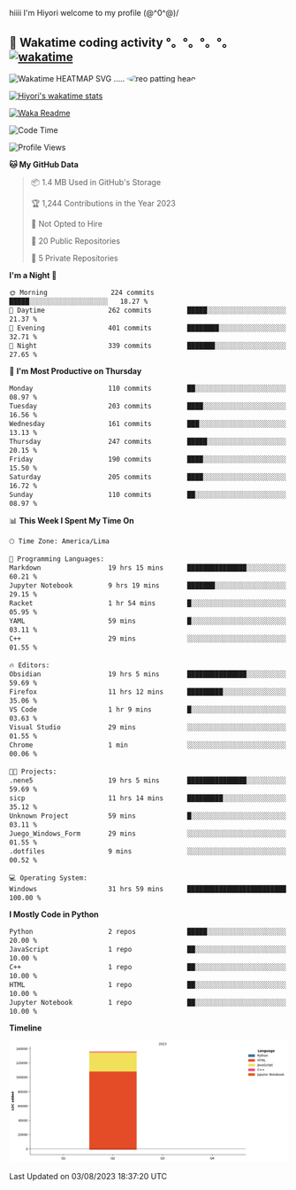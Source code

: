 hiiii I'm Hiyori welcome to my profile \(@^0^@)/

## 🦄 Wakatime coding activity °。°。°。°。[![wakatime](https://wakatime.com/badge/user/49dba2c5-26e1-43a7-9d07-e0f8613d1227.svg)](https://wakatime.com/@49dba2c5-26e1-43a7-9d07-e0f8613d1227) 
<img src="https://wakatime.com/share/@ziajoriii7/ef87015d-57e0-4afb-bb56-1a99a24ea312.svg" width="600" alt="Wakatime HEATMAP SVG"/> ..... <img src="https://i.postimg.cc/RFM2CQFY/reo-patting.webp" alt="reo patting head" width="200" style="border-radius: 50%;">

 [![Hiyori's wakatime stats](https://github-readme-stats.vercel.app/api/wakatime?username=ziajoriii7&theme=buefy&range=last_year&is_including_today=true)](https://github.com/anuraghazra/github-readme-stats)
 

[![Waka Readme](https://github.com/hiyorijl/hiyorijl/actions/workflows/Waka%20Readme.yml/badge.svg)](https://github.com/hiyorijl/hiyorijl/actions/workflows/Waka%20Readme.yml)

<!--START_SECTION:waka-->
![Code Time](http://img.shields.io/badge/Code%20Time-261%20hrs%209%20mins-blue)

![Profile Views](http://img.shields.io/badge/Profile%20Views-1-blue)

**🐱 My GitHub Data** 

> 📦 1.4 MB Used in GitHub's Storage 
 > 
> 🏆 1,244 Contributions in the Year 2023
 > 
> 🚫 Not Opted to Hire
 > 
> 📜 20 Public Repositories 
 > 
> 🔑 5 Private Repositories 
 > 
**I'm a Night 🦉** 

```text
🌞 Morning                224 commits         █████░░░░░░░░░░░░░░░░░░░░   18.27 % 
🌆 Daytime                262 commits         █████░░░░░░░░░░░░░░░░░░░░   21.37 % 
🌃 Evening                401 commits         ████████░░░░░░░░░░░░░░░░░   32.71 % 
🌙 Night                  339 commits         ███████░░░░░░░░░░░░░░░░░░   27.65 % 
```
📅 **I'm Most Productive on Thursday** 

```text
Monday                   110 commits         ██░░░░░░░░░░░░░░░░░░░░░░░   08.97 % 
Tuesday                  203 commits         ████░░░░░░░░░░░░░░░░░░░░░   16.56 % 
Wednesday                161 commits         ███░░░░░░░░░░░░░░░░░░░░░░   13.13 % 
Thursday                 247 commits         █████░░░░░░░░░░░░░░░░░░░░   20.15 % 
Friday                   190 commits         ████░░░░░░░░░░░░░░░░░░░░░   15.50 % 
Saturday                 205 commits         ████░░░░░░░░░░░░░░░░░░░░░   16.72 % 
Sunday                   110 commits         ██░░░░░░░░░░░░░░░░░░░░░░░   08.97 % 
```


📊 **This Week I Spent My Time On** 

```text
🕑︎ Time Zone: America/Lima

💬 Programming Languages: 
Markdown                 19 hrs 15 mins      ███████████████░░░░░░░░░░   60.21 % 
Jupyter Notebook         9 hrs 19 mins       ███████░░░░░░░░░░░░░░░░░░   29.15 % 
Racket                   1 hr 54 mins        █░░░░░░░░░░░░░░░░░░░░░░░░   05.95 % 
YAML                     59 mins             █░░░░░░░░░░░░░░░░░░░░░░░░   03.11 % 
C++                      29 mins             ░░░░░░░░░░░░░░░░░░░░░░░░░   01.55 % 

🔥 Editors: 
Obsidian                 19 hrs 5 mins       ███████████████░░░░░░░░░░   59.69 % 
Firefox                  11 hrs 12 mins      █████████░░░░░░░░░░░░░░░░   35.06 % 
VS Code                  1 hr 9 mins         █░░░░░░░░░░░░░░░░░░░░░░░░   03.63 % 
Visual Studio            29 mins             ░░░░░░░░░░░░░░░░░░░░░░░░░   01.55 % 
Chrome                   1 min               ░░░░░░░░░░░░░░░░░░░░░░░░░   00.06 % 

🐱‍💻 Projects: 
.nene5                   19 hrs 5 mins       ███████████████░░░░░░░░░░   59.69 % 
sicp                     11 hrs 14 mins      █████████░░░░░░░░░░░░░░░░   35.12 % 
Unknown Project          59 mins             █░░░░░░░░░░░░░░░░░░░░░░░░   03.11 % 
Juego_Windows_Form       29 mins             ░░░░░░░░░░░░░░░░░░░░░░░░░   01.55 % 
.dotfiles                9 mins              ░░░░░░░░░░░░░░░░░░░░░░░░░   00.52 % 

💻 Operating System: 
Windows                  31 hrs 59 mins      █████████████████████████   100.00 % 
```

**I Mostly Code in Python** 

```text
Python                   2 repos             █████░░░░░░░░░░░░░░░░░░░░   20.00 % 
JavaScript               1 repo              ██░░░░░░░░░░░░░░░░░░░░░░░   10.00 % 
C++                      1 repo              ██░░░░░░░░░░░░░░░░░░░░░░░   10.00 % 
HTML                     1 repo              ██░░░░░░░░░░░░░░░░░░░░░░░   10.00 % 
Jupyter Notebook         1 repo              ██░░░░░░░░░░░░░░░░░░░░░░░   10.00 % 
```



**Timeline**

![Lines of Code chart](https://raw.githubusercontent.com/hiyorijl/hiyorijl/main/assets/bar_graph.png)


 Last Updated on 03/08/2023 18:37:20 UTC
<!--END_SECTION:waka-->
